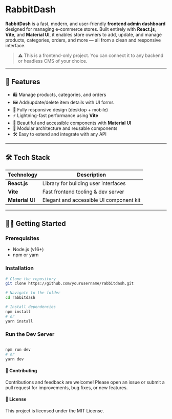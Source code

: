 # RabbitDash

**RabbitDash** is a fast, modern, and user-friendly **frontend admin dashboard** designed for managing e-commerce stores. Built entirely with **React.js**, **Vite**, and **Material UI**, it enables store owners to add, update, and manage products, categories, orders, and more — all from a clean and responsive interface.

> ⚠️ This is a frontend-only project. You can connect it to any backend or headless CMS of your choice.

---

## 🚀 Features

- 🛍️ Manage products, categories, and orders
- 🖼️ Add/update/delete item details with UI forms
- 📱 Fully responsive design (desktop + mobile)
- ⚡ Lightning-fast performance using **Vite**
- 🎨 Beautiful and accessible components with **Material UI**
- 🧩 Modular architecture and reusable components
- 🛠️ Easy to extend and integrate with any API

---

## 🛠 Tech Stack

| Technology     | Description                              |
|----------------|------------------------------------------|
| **React.js**   | Library for building user interfaces     |
| **Vite**       | Fast frontend tooling & dev server       |
| **Material UI**| Elegant and accessible UI component kit  |

---

## 🧑‍💻 Getting Started

### Prerequisites

- Node.js (v16+)
- npm or yarn

### Installation

```bash
# Clone the repository
git clone https://github.com/yourusername/rabbitdash.git

# Navigate to the folder
cd rabbitdash

# Install dependencies
npm install
# or
yarn install

```
### Run the Dev Server

```bash

npm run dev
# or
yarn dev
```

#### 🙌 Contributing
Contributions and feedback are welcome!
Please open an issue or submit a pull request for improvements, bug fixes, or new features.

#### 📃 License
This project is licensed under the MIT License.
